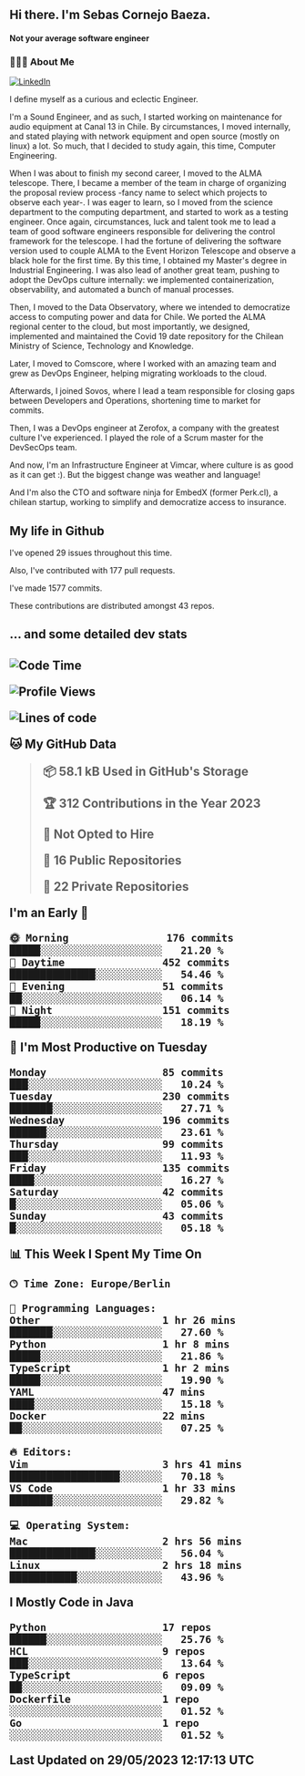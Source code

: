 <h2> Hi there.  I'm Sebas Cornejo Baeza.</h2>
<h4> Not your average software engineer</h4>
<h3> 👨🏻‍💻 About Me </h3>
<a href="http://linkedin.com/in/sebastian-cornejo-baeza/"><img alt="LinkedIn" src="https://img.shields.io/badge/Sebas%20Cornejo%20-informational?style=appveyor&logo=linkedin"></a>


I define myself as a curious and eclectic Engineer.

I'm a Sound Engineer, and as such, I started working on maintenance for audio equipment at Canal 13 in Chile.
By circumstances, I moved internally, and stated playing with network equipment and open source (mostly on linux) 
a lot. So much, that I decided to study again, this time, Computer Engineering.

When I was about to finish my second career, I moved to the ALMA telescope. There, I became a member of the team
in charge of organizing the proposal review process -fancy name to select which projects to observe each year-. 
I was eager to learn, so I moved from the science department to the computing department, and started to work as 
a testing engineer. Once again, circumstances, luck and talent took me to lead a team of good software engineers 
responsible for delivering the control framework for the telescope. I had the fortune of delivering the software
version used to couple ALMA to the Event Horizon Telescope and observe a black hole for the first time.
By this time, I obtained my Master's degree in Industrial Engineering.
I was also lead of another great team, pushing to adopt the DevOps culture internally: we implemented containerization, observability, and automated a bunch of manual processes.

Then, I moved to the Data Observatory, where we intended to democratize access to computing power
and data for Chile. We ported the ALMA regional center to the cloud, but most importantly, we designed, implemented
and maintained the Covid 19 date repository for the Chilean Ministry of Science, Technology and Knowledge.

Later, I moved to Comscore, where I worked with an amazing team and grew as DevOps Engineer, helping migrating workloads to the cloud.

Afterwards, I joined Sovos, where I lead a team responsible for closing gaps between Developers and Operations, shortening time to market for commits.

Then, I was a DevOps engineer at Zerofox, a company with the greatest culture I've experienced. I played the role of a Scrum master for the DevSecOps team.

And now, I'm an Infrastructure Engineer at Vimcar, where culture is as good as it can get :). But the biggest change was weather and language!
 
And I'm also the CTO and software ninja for EmbedX (former Perk.cl), a chilean startup, working to simplify and democratize access to insurance.

<h2> My life in Github </h2>

I've opened 29 issues throughout this time.

Also, I've contributed with 177 pull requests.

I've made 1577 commits.

These contributions are distributed amongst 43 repos.

<h2>... and some detailed dev stats<h2>

<!--START_SECTION:waka-->
![Code Time](http://img.shields.io/badge/Code%20Time-352%20hrs%2052%20mins-blue)

![Profile Views](http://img.shields.io/badge/Profile%20Views-0-blue)

![Lines of code](https://img.shields.io/badge/From%20Hello%20World%20I%27ve%20Written-635.0%20thousand%20lines%20of%20code-blue)

**🐱 My GitHub Data** 

> 📦 58.1 kB Used in GitHub's Storage 
 > 
> 🏆 312 Contributions in the Year 2023
 > 
> 🚫 Not Opted to Hire
 > 
> 📜 16 Public Repositories 
 > 
> 🔑 22 Private Repositories 
 > 
**I'm an Early 🐤** 

```text
🌞 Morning                176 commits         █████░░░░░░░░░░░░░░░░░░░░   21.20 % 
🌆 Daytime                452 commits         ██████████████░░░░░░░░░░░   54.46 % 
🌃 Evening                51 commits          ██░░░░░░░░░░░░░░░░░░░░░░░   06.14 % 
🌙 Night                  151 commits         █████░░░░░░░░░░░░░░░░░░░░   18.19 % 
```
📅 **I'm Most Productive on Tuesday** 

```text
Monday                   85 commits          ███░░░░░░░░░░░░░░░░░░░░░░   10.24 % 
Tuesday                  230 commits         ███████░░░░░░░░░░░░░░░░░░   27.71 % 
Wednesday                196 commits         ██████░░░░░░░░░░░░░░░░░░░   23.61 % 
Thursday                 99 commits          ███░░░░░░░░░░░░░░░░░░░░░░   11.93 % 
Friday                   135 commits         ████░░░░░░░░░░░░░░░░░░░░░   16.27 % 
Saturday                 42 commits          █░░░░░░░░░░░░░░░░░░░░░░░░   05.06 % 
Sunday                   43 commits          █░░░░░░░░░░░░░░░░░░░░░░░░   05.18 % 
```


📊 **This Week I Spent My Time On** 

```text
🕑︎ Time Zone: Europe/Berlin

💬 Programming Languages: 
Other                    1 hr 26 mins        ███████░░░░░░░░░░░░░░░░░░   27.60 % 
Python                   1 hr 8 mins         █████░░░░░░░░░░░░░░░░░░░░   21.86 % 
TypeScript               1 hr 2 mins         █████░░░░░░░░░░░░░░░░░░░░   19.90 % 
YAML                     47 mins             ████░░░░░░░░░░░░░░░░░░░░░   15.18 % 
Docker                   22 mins             ██░░░░░░░░░░░░░░░░░░░░░░░   07.25 % 

🔥 Editors: 
Vim                      3 hrs 41 mins       ██████████████████░░░░░░░   70.18 % 
VS Code                  1 hr 33 mins        ███████░░░░░░░░░░░░░░░░░░   29.82 % 

💻 Operating System: 
Mac                      2 hrs 56 mins       ██████████████░░░░░░░░░░░   56.04 % 
Linux                    2 hrs 18 mins       ███████████░░░░░░░░░░░░░░   43.96 % 
```

**I Mostly Code in Java** 

```text
Python                   17 repos            ██████░░░░░░░░░░░░░░░░░░░   25.76 % 
HCL                      9 repos             ███░░░░░░░░░░░░░░░░░░░░░░   13.64 % 
TypeScript               6 repos             ██░░░░░░░░░░░░░░░░░░░░░░░   09.09 % 
Dockerfile               1 repo              ░░░░░░░░░░░░░░░░░░░░░░░░░   01.52 % 
Go                       1 repo              ░░░░░░░░░░░░░░░░░░░░░░░░░   01.52 % 
```




 Last Updated on 29/05/2023 12:17:13 UTC
<!--END_SECTION:waka-->
